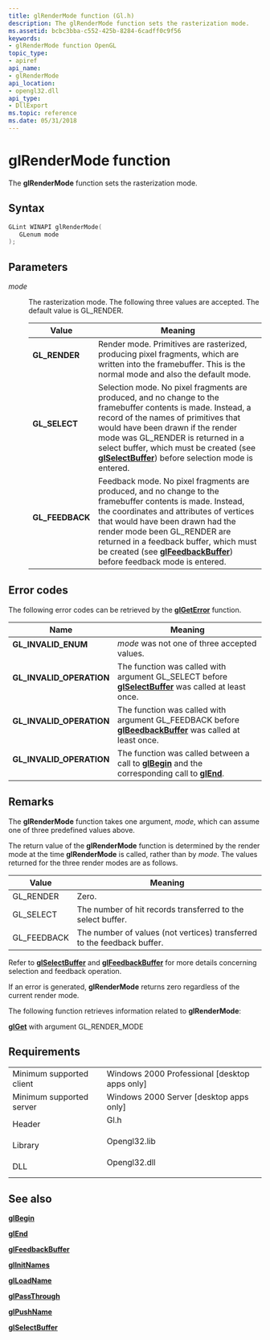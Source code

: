 ```yaml
---
title: glRenderMode function (Gl.h)
description: The glRenderMode function sets the rasterization mode.
ms.assetid: bcbc3bba-c552-425b-8284-6cadff0c9f56
keywords:
- glRenderMode function OpenGL
topic_type:
- apiref
api_name:
- glRenderMode
api_location:
- opengl32.dll
api_type:
- DllExport
ms.topic: reference
ms.date: 05/31/2018
---
```


# glRenderMode function

The **glRenderMode** function sets the rasterization mode.

## Syntax


```C++
GLint WINAPI glRenderMode(
   GLenum mode
);
```



## Parameters

<dl> <dt>

*mode* 
</dt> <dd>

The rasterization mode. The following three values are accepted. The default value is GL\_RENDER.



| Value                                                                                                                                                   | Meaning                                                                                                                                                                                                                                                                                                                                                                       |
|---------------------------------------------------------------------------------------------------------------------------------------------------------|-------------------------------------------------------------------------------------------------------------------------------------------------------------------------------------------------------------------------------------------------------------------------------------------------------------------------------------------------------------------------------|
| <span id="GL_RENDER"></span><span id="gl_render"></span><dl> <dt>**GL\_RENDER**</dt> </dl>       | Render mode. Primitives are rasterized, producing pixel fragments, which are written into the framebuffer. This is the normal mode and also the default mode.<br/>                                                                                                                                                                                                      |
| <span id="GL_SELECT"></span><span id="gl_select"></span><dl> <dt>**GL\_SELECT**</dt> </dl>       | Selection mode. No pixel fragments are produced, and no change to the framebuffer contents is made. Instead, a record of the names of primitives that would have been drawn if the render mode was GL\_RENDER is returned in a select buffer, which must be created (see [**glSelectBuffer**](glselectbuffer.md)) before selection mode is entered.<br/>               |
| <span id="GL_FEEDBACK"></span><span id="gl_feedback"></span><dl> <dt>**GL\_FEEDBACK**</dt> </dl> | Feedback mode. No pixel fragments are produced, and no change to the framebuffer contents is made. Instead, the coordinates and attributes of vertices that would have been drawn had the render mode been GL\_RENDER are returned in a feedback buffer, which must be created (see [**glFeedbackBuffer**](glfeedbackbuffer.md)) before feedback mode is entered.<br/> |



 

</dd> </dl>

## Error codes

The following error codes can be retrieved by the [**glGetError**](glgeterror.md) function.



| Name                                                                                                  | Meaning                                                                                                                                     |
|-------------------------------------------------------------------------------------------------------|---------------------------------------------------------------------------------------------------------------------------------------------|
| <dl> <dt>**GL\_INVALID\_ENUM**</dt> </dl>      | *mode* was not one of three accepted values.<br/>                                                                                     |
| <dl> <dt>**GL\_INVALID\_OPERATION**</dt> </dl> | The function was called with argument GL\_SELECT before [**glSelectBuffer**](glselectbuffer.md) was called at least once.<br/>       |
| <dl> <dt>**GL\_INVALID\_OPERATION**</dt> </dl> | The function was called with argument GL\_FEEDBACK before [**glBeedbackBuffer**](glfeedbackbuffer.md) was called at least once.<br/> |
| <dl> <dt>**GL\_INVALID\_OPERATION**</dt> </dl> | The function was called between a call to [**glBegin**](glbegin.md) and the corresponding call to [**glEnd**](glend.md).<br/>       |



## Remarks

The **glRenderMode** function takes one argument, *mode*, which can assume one of three predefined values above.

The return value of the **glRenderMode** function is determined by the render mode at the time **glRenderMode** is called, rather than by *mode*. The values returned for the three render modes are as follows.



| Value        | Meaning                                                                 |
|--------------|-------------------------------------------------------------------------|
| GL\_RENDER   | Zero.                                                                   |
| GL\_SELECT   | The number of hit records transferred to the select buffer.             |
| GL\_FEEDBACK | The number of values (not vertices) transferred to the feedback buffer. |



 

Refer to [**glSelectBuffer**](glselectbuffer.md) and [**glFeedbackBuffer**](glfeedbackbuffer.md) for more details concerning selection and feedback operation.

If an error is generated, **glRenderMode** returns zero regardless of the current render mode.

The following function retrieves information related to **glRenderMode**:

[**glGet**](glgetbooleanv--glgetdoublev--glgetfloatv--glgetintegerv.md) with argument GL\_RENDER\_MODE

## Requirements



|                                     |                                                                                         |
|-------------------------------------|-----------------------------------------------------------------------------------------|
| Minimum supported client<br/> | Windows 2000 Professional \[desktop apps only\]<br/>                              |
| Minimum supported server<br/> | Windows 2000 Server \[desktop apps only\]<br/>                                    |
| Header<br/>                   | <dl> <dt>Gl.h</dt> </dl>         |
| Library<br/>                  | <dl> <dt>Opengl32.lib</dt> </dl> |
| DLL<br/>                      | <dl> <dt>Opengl32.dll</dt> </dl> |



## See also

<dl> <dt>

[**glBegin**](glbegin.md)
</dt> <dt>

[**glEnd**](glend.md)
</dt> <dt>

[**glFeedbackBuffer**](glfeedbackbuffer.md)
</dt> <dt>

[**glInitNames**](glinitnames.md)
</dt> <dt>

[**glLoadName**](glloadname.md)
</dt> <dt>

[**glPassThrough**](glpassthrough.md)
</dt> <dt>

[**glPushName**](glpushname.md)
</dt> <dt>

[**glSelectBuffer**](glselectbuffer.md)
</dt> </dl>

 

 





